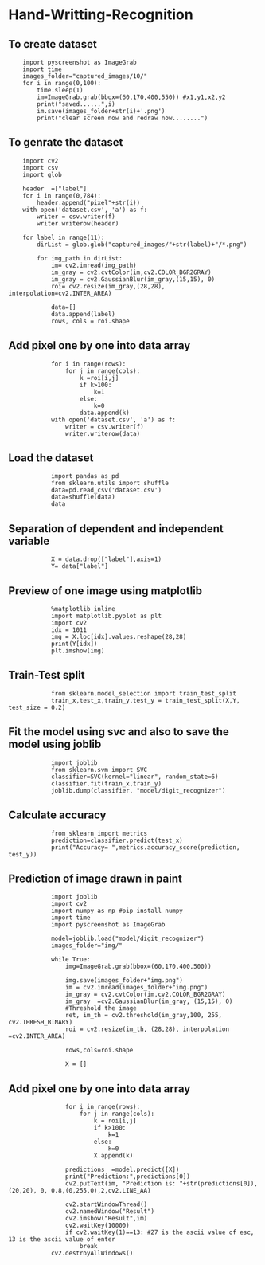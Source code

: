 # Hand-Writting-Recognition 
## To create dataset
        import pyscreenshot as ImageGrab
        import time
        images_folder="captured_images/10/"
        for i in range(0,100):
            time.sleep(1)
            im=ImageGrab.grab(bbox=(60,170,400,550)) #x1,y1,x2,y2
            print("saved......",i)
            im.save(images_folder+str(i)+'.png')
            print("clear screen now and redraw now........")

 ## To genrate the dataset
        import cv2
        import csv
        import glob

        header  =["label"]
        for i in range(0,784):
            header.append("pixel"+str(i))
        with open('dataset.csv', 'a') as f:
            writer = csv.writer(f)
            writer.writerow(header)

        for label in range(11):
            dirList = glob.glob("captured_images/"+str(label)+"/*.png")

            for img_path in dirList:
                im= cv2.imread(img_path)
                im_gray = cv2.cvtColor(im,cv2.COLOR_BGR2GRAY)
                im_gray = cv2.GaussianBlur(im_gray,(15,15), 0)
                roi= cv2.resize(im_gray,(28,28), interpolation=cv2.INTER_AREA)

                data=[]
                data.append(label)
                rows, cols = roi.shape
        
## Add pixel one by one into data array
                for i in range(rows):
                    for j in range(cols):
                        k =roi[i,j]
                        if k>100:
                            k=1
                        else:
                            k=0
                        data.append(k)
                with open('dataset.csv', 'a') as f:
                    writer = csv.writer(f)
                    writer.writerow(data)

## Load the dataset
                import pandas as pd
                from sklearn.utils import shuffle
                data=pd.read_csv('dataset.csv')
                data=shuffle(data)
                data

## Separation of dependent and independent variable
                X = data.drop(["label"],axis=1)
                Y= data["label"]

## Preview of one image using matplotlib
                %matplotlib inline
                import matplotlib.pyplot as plt
                import cv2
                idx = 1011
                img = X.loc[idx].values.reshape(28,28)
                print(Y[idx])
                plt.imshow(img)

## Train-Test split
                from sklearn.model_selection import train_test_split
                train_x,test_x,train_y,test_y = train_test_split(X,Y, test_size = 0.2)

## Fit the model using svc and also to save the model using joblib
                import joblib
                from sklearn.svm import SVC
                classifier=SVC(kernel="linear", random_state=6)
                classifier.fit(train_x,train_y)
                joblib.dump(classifier, "model/digit_recognizer")

## Calculate accuracy
                from sklearn import metrics
                prediction=classifier.predict(test_x)
                print("Accuracy= ",metrics.accuracy_score(prediction, test_y))

## Prediction of image drawn in paint

                import joblib
                import cv2
                import numpy as np #pip install numpy
                import time
                import pyscreenshot as ImageGrab

                model=joblib.load("model/digit_recognizer")
                images_folder="img/"

                while True:
                    img=ImageGrab.grab(bbox=(60,170,400,500))

                    img.save(images_folder+"img.png")
                    im = cv2.imread(images_folder+"img.png")
                    im_gray = cv2.cvtColor(im,cv2.COLOR_BGR2GRAY)
                    im_gray  =cv2.GaussianBlur(im_gray, (15,15), 0)
                    #Threshold the image
                    ret, im_th = cv2.threshold(im_gray,100, 255, cv2.THRESH_BINARY)
                    roi = cv2.resize(im_th, (28,28), interpolation  =cv2.INTER_AREA)

                    rows,cols=roi.shape

                    X = []
## Add pixel one by one into data array
                    for i in range(rows):
                        for j in range(cols):
                            k = roi[i,j]
                            if k>100:
                                k=1
                            else:
                                k=0
                            X.append(k)

                    predictions  =model.predict([X])
                    print("Prediction:",predictions[0])
                    cv2.putText(im, "Prediction is: "+str(predictions[0]), (20,20), 0, 0.8,(0,255,0),2,cv2.LINE_AA)

                    cv2.startWindowThread()
                    cv2.namedWindow("Result")
                    cv2.imshow("Result",im)
                    cv2.waitKey(10000)
                    if cv2.waitKey(1)==13: #27 is the ascii value of esc, 13 is the ascii value of enter
                        break
                cv2.destroyAllWindows()
